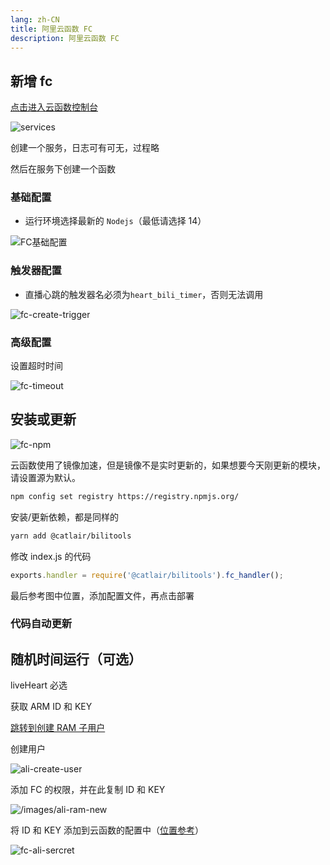 ```yaml
---
lang: zh-CN
title: 阿里云函数 FC
description: 阿里云函数 FC
---
```


## 新增 fc

[点击进入云函数控制台](https://fcnext.console.aliyun.com/cn-chengdu/services)

![services](/images/fc-services.png)

创建一个服务，日志可有可无，过程略

然后在服务下创建一个函数

### 基础配置

- 运行环境选择最新的 `Nodejs`（最低请选择 14）

![FC基础配置](/images/fc-base-config.png)

### 触发器配置

- 直播心跳的触发器名必须为`heart_bili_timer`，否则无法调用

![fc-create-trigger](/images/fc-create-trigger.png)

### 高级配置

设置超时时间

![fc-timeout](/images/fc-timeout.png)

## 安装或更新

![fc-npm](/images/fc-npm.png)

云函数使用了镜像加速，但是镜像不是实时更新的，如果想要今天刚更新的模块，请设置源为默认。

```bash
npm config set registry https://registry.npmjs.org/
```

安装/更新依赖，都是同样的

```bash
yarn add @catlair/bilitools
```

修改 index.js 的代码

```javascript
exports.handler = require('@catlair/bilitools').fc_handler();
```

最后参考图中位置，添加配置文件，再点击部署

### 代码自动更新

<ServerlessCommon/>

## 随机时间运行（可选）

liveHeart 必选

获取 ARM ID 和 KEY

[跳转到创建 RAM 子用户](https://ram.console.aliyun.com/users)

创建用户

![ali-create-user](/images/ali-create-user.png)

添加 FC 的权限，并在此复制 ID 和 KEY

![/images/ali-ram-new](/images/ali-ram-new.png)

将 ID 和 KEY 添加到云函数的配置中（[位置参考](#高级配置)）

![fc-ali-sercret](/images/fc-ali-secret.png)
